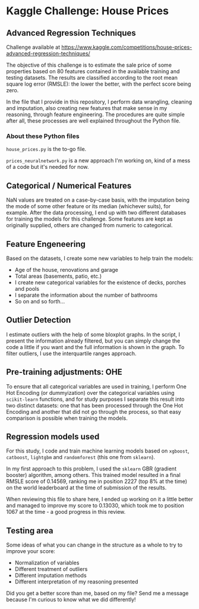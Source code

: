 # Kaggle Challenge: House Prices
## Advanced Regression Techniques
Challenge available at https://www.kaggle.com/competitions/house-prices-advanced-regression-techniques/

The objective of this challenge is to estimate the sale price of some properties based on 80 features contained in the available training and testing datasets. The results are classified according to the root mean square log error (RMSLE): the lower the better, with the perfect score being zero.

In the file that I provide in this repository, I perform data wrangling, cleaning and imputation, also creating new features that make sense in my reasoning, through feature engineering. The procedures are quite simple after all, these processes are well explained throughout the Python file.

### About these Python files
`house_prices.py` is the to-go file.

`prices_neuralnetwork.py` is a new approach I'm working on, kind of a mess of a code but it's needed for now.

## Categorical / Numerical Features
NaN values ​​are treated on a case-by-case basis, with the imputation being the mode of some other feature or its median (whichever suits), for example. After the data processing, I end up with two different databases for training the models for this challenge. Some features are kept as originally supplied, others are changed from numeric to categorical.

## Feature Engeneering
Based on the datasets, I create some new variables to help train the models:
- Age of the house, renovations and garage
- Total areas (basements, patio, etc.)
- I create new categorical variables for the existence of decks, porches and pools
- I separate the information about the number of bathrooms
- So on and so forth...

## Outlier Detection
I estimate outliers with the help of some bloxplot graphs. In the script, I present the information already filtered, but you can simply change the code a little if you want and the full information is shown in the graph. To filter outliers, I use the interquartile ranges approach.

## Pre-training adjustments: OHE
To ensure that all categorical variables are used in training, I perform One Hot Encoding (or dummyization) over the categorical variables using `scikit-learn` functions, and for study purposes I separate this result into two distinct datasets: one that has been processed through the One Hot Encoding and another that did not go through the process, so that easy comparison is possible when training the models.

## Regression models used
For this study, I code and train machine learning models based on `xgboost`, `catboost`, `lightgbm` and `randomforest` (this one from `sklearn`).

In my first approach to this problem, I used the `sklearn` GBR (gradient booster) algorithm, among others. This trained model resulted in a final RMSLE score of 0.14569, ranking me in position 2227 (top 8% at the time) on the world leaderboard at the time of submission of the results.

When reviewing this file to share here, I ended up working on it a little better and managed to improve my score to 0.13030, which took me to position 1067 at the time - a good progress in this review.

## Testing area
Some ideas of what you can change in the structure as a whole to try to improve your score:
- Normalization of variables
- Different treatment of outliers
- Different imputation methods
- Different interpretation of my reasoning presented

Did you get a better score than me, based on my file? Send me a message because I'm curious to know what we did differently!
